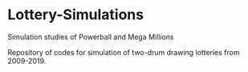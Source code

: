# Lottery-Simulations
Simulation studies of Powerball and Mega Millions

Repository of codes for simulation of two-drum drawing lotteries from 2009-2019. 
